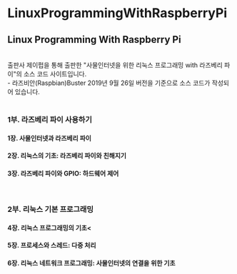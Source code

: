 # LinuxProgrammingWithRaspberryPi
<h2>Linux Programming With Raspberry Pi</h2><br>
출판사 제이펍을 통해 출판한 "사물인터넷을 위한 리눅스 프로그래밍 with 라즈베리 파이"의 소스 코드 사이트입니다.<br>
- 라즈비안(Raspbian)Buster 2019년 9월 26일 버전을 기준으로 소스 코드가 작성되어 있습니다.<br>
<br>
<h3>1부. 라즈베리 파이 사용하기</h3>
<h4>1장. 사물인터넷과 라즈베리 파이</h4>
<h4>2장. 리눅스의 기초: 라즈베리 파이와 친해지기</h4>
<h4>3장. 라즈베리 파이와 GPIO: 하드웨어 제어</h4>
<br>
<h3>2부. 리눅스 기본 프로그래밍</h3>
<h4>4장. 리눅스 프로그래밍의 기초<</h4>
<h4>5장. 프로세스와 스레드: 다중 처리</h4>
<h4>6장. 리눅스 네트워크 프로그래밍: 사물인터넷의 연결을 위한 기초</h4>
<br>
